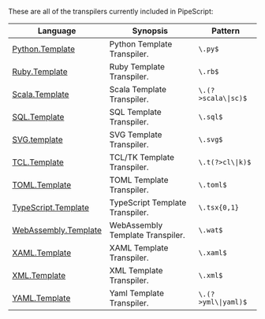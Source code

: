 These are all of the transpilers currently included in PipeScript:



|Language                                                                  |Synopsis                        |Pattern                |
|--------------------------------------------------------------------------|--------------------------------|-----------------------|
|[Python.Template](Transpilers/Templates/Python.Template.psx.ps1)          |Python Template Transpiler.     |```\.py$```            |
|[Ruby.Template](Transpilers/Templates/Ruby.Template.psx.ps1)              |Ruby Template Transpiler.       |```\.rb$```            |
|[Scala.Template](Transpilers/Templates/Scala.Template.psx.ps1)            |Scala Template Transpiler.      |```\.(?>scala\\|sc)$```|
|[SQL.Template](Transpilers/Templates/SQL.Template.psx.ps1)                |SQL Template Transpiler.        |```\.sql$```           |
|[SVG.template](Transpilers/Templates/SVG.template.psx.ps1)                |SVG Template Transpiler.        |```\.svg$```           |
|[TCL.Template](Transpilers/Templates/TCL.Template.psx.ps1)                |TCL/TK Template Transpiler.     |```\.t(?>cl\\|k)$```   |
|[TOML.Template](Transpilers/Templates/TOML.Template.psx.ps1)              |TOML Template Transpiler.       |```\.toml$```          |
|[TypeScript.Template](Transpilers/Templates/TypeScript.Template.psx.ps1)  |TypeScript Template Transpiler. |```\.tsx{0,1}```       |
|[WebAssembly.Template](Transpilers/Templates/WebAssembly.Template.psx.ps1)|WebAssembly Template Transpiler.|```\.wat$```           |
|[XAML.Template](Transpilers/Templates/XAML.Template.psx.ps1)              |XAML Template Transpiler.       |```\.xaml$```          |
|[XML.Template](Transpilers/Templates/XML.Template.psx.ps1)                |XML Template Transpiler.        |```\.xml$```           |
|[YAML.Template](Transpilers/Templates/YAML.Template.psx.ps1)              |Yaml Template Transpiler.       |```\.(?>yml\\|yaml)$```|
